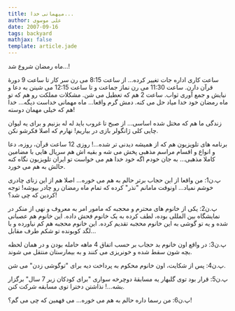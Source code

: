 ```yaml
---
title: میهمانی خدا...
author: علی موسوی
date: 2007-09-16
tags: backyard
mathjax: false
template: article.jade
---
```


ماه رمضان شروع شد...!

ساعت کاری اداره جات تغییر کرده... از ساعت 8:15 می رن سر کار تا ساعت 9 دورۀ قرآن دارن. ساعت 11:30 می رن نماز جماعت و تا ساعت 12:15 می شینن به دعا و نیایش و جمع آوری ثواب. ساعت 2 هم که تعطیل می شن. مشکلات مملکت رو هم که تو ماه رمضان خود خدا میاد حل می کنه. دمش گرم واقعا... ماه مهمانی خداست دیگه... خدا هم که خیلی مهمان دوسته!

زندگی ما هم که مختل شده اساسی... از صبح تا غروب باید له له بزنیم و برای یه لیوان چایی کلی ژانگولر بازی در بیاریم! نهارم که اصلا فکرشو نکن.

برنامه های تلویزیون هم که از همیشه دیدنی تر شده...! روزی 12 ساعت قرآن، روزه، دعا و انواع و اقسام مراسم مذهبی پخش می شه و بقیه اش هم سریال هایی با مضامین کاملا مذهبی... به جان خودم اگه خود خدا هم می خواست تو ایران تلویزیون نگاه کنه حالش به هم می خورد.

پ.ن1: من واقعا از این حجاب برتر حالم به هم می خوره... اصلا هم از این زنای چادری خوشم نمیاد... اونوقت مامانم "نذر" کرده که تمام ماه رمضان رو چادر بپوشه! توجه کردین که چی شد؟!

پ.ن2: یکی از خانوم های محترم و محجبه که مامور امر به معروف و نهی از منکر در نمایشگاه بین المللی بوده، لطف کرده به یک خانوم فحش داده. این خانوم هم عصبانی شده و یه تو گوشی به این خانوم محجبه تقدیم کرده. این خانوم محجبه هم کم نیاورده و با لگد کوبونده تو شکم طرف مقابل...

پ.ن3: در واقع اون خانوم بد حجاب بر حسب اتفاق 4 ماهه حامله بودن و در همان لحظه بچه شون سقط شده و خونریزی می کنند و به بیمارستان منتقل می شوند.

پ.ن4: پس از شکایت، اون خانوم محکوم به پرداخت دیه برای "توگوشی زدن" می شن.

پ.ن5: قرار بود توی گلبهار یه مسابقۀ دوچرخه سواری "برای کودکان زیر 7 سال" برگزار بشه...! نذاشتن دخترا توی مسابقه شرکت کنن.

پ.ن6: من رسما داره حالم به هم می خوره... می فهمین که چی می گم؟!
